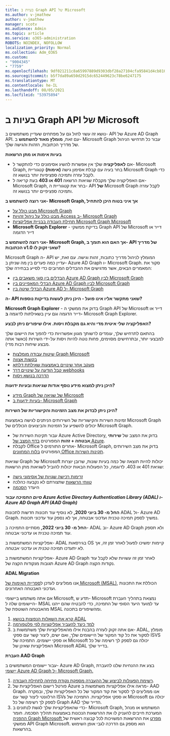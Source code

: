 ```yaml
---
title: בעיות ב Graph API של Microsoft
ms.author: v-jmathew
author: v-jmathew
manager: scotv
ms.audience: Admin
ms.topic: article
ms.service: o365-administration
ROBOTS: NOINDEX, NOFOLLOW
localization_priority: Normal
ms.collection: Adm_O365
ms.custom:
- "9004345"
- "7759"
ms.openlocfilehash: 9df021211c8a65997889d9303dbf28a27104cfa95841d4cb810427c652ba0784
ms.sourcegitcommit: b5f7da89a650d2915dc652449623c78be6247175
ms.translationtype: MT
ms.contentlocale: he-IL
ms.lasthandoff: 08/05/2021
ms.locfileid: "53975894"
---
```

# <a name="microsoft-graph-api-issues"></a>בעיות ב Graph API של Microsoft

נושא זה עשוי לחול גם על מפתחים שעדיין משתמשים ב- API של Azure AD Graph API. עם זאת, **מומלץ מאוד להשתמש** ב- Microsoft Graph עבור כל תרחישי הניהול של מדריך הכתובות, הזהות והגישה שלך.

**בעיות אימות או מתן הרשאות**

- אם **לאפליקציה** שלך אין אפשרות להשיג אסימונים כדי להתקשר ל- Microsoft Graph, בחר בעיה עם קבלת אסימון גישה **(אימות)** קטגוריית Microsoft Graph כדי לקבל עזרה ותמיכה ספציפיות יותר בנושא זה.
- אם האפליקציה שלך מקבלת שגיאות הרשאה **401 או 403** בעת קריאה ל- Microsoft Graph, בחר את קטגוריית ה- API **של** Microsoft Graph לקבל עזרה ותמיכה ספציפיים יותר בנושא זה.

**אני רוצה להשתמש ב- Microsoft Graph, אך איני בטוח היכן להתחיל**

- [מבט כולל על Microsoft Graph](https://docs.microsoft.com/graph/overview)
- [מבט כולל על ניהול זהויות Access ב- Microsoft Graph](https://docs.microsoft.com/graph/azuread-identity-access-management-concept-overview)
- [תחילת העבודה בבניית אפליקציות Microsoft Graph Microsoft](https://docs.microsoft.com/graph/)
- **Microsoft Graph Explorer** - בדיקת ממשקי Graph API של Microsoft דייר או דייר הדגמה

**אני רוצה להשתמש ב- Microsoft Graph, אך האם הוא תומך ב- API של מדריך הכתובות v1.0 שאני זקוק לו?**

Microsoft Graph ה- API המומלץ לניהול מדריך כתובות, זהות וגישה. עם זאת, יש עדיין כמה פערים בין מה שניתן ב- Azure AD Graph ו- Microsoft Graph. סקור את המאמרים הבאים, אשר מדגישים את ההבדלים המרובים כדי לסייע בבחירה שלך:

- [הבדלים בין סוגי משאבים בין Azure AD Graph לבין Microsoft Graph](https://docs.microsoft.com/graph/migrate-azure-ad-graph-resource-differences)
- [הבדלי המאפיינים בין Azure AD Graph לבין Microsoft Graph](https://docs.microsoft.com/graph/migrate-azure-ad-graph-property-differences)
- [הבדלי שיטה בין Azure AD ל- Microsoft Graph](https://docs.microsoft.com/graph/migrate-azure-ad-graph-method-differences)

**ה- API שאני מתקשר אליו אינו פועל - היכן ניתן לעשות בדיקות נוספות?**

**Microsoft Graph Explorer** - בדוק את ממשקי ה Graph API של Microsoft דייר או דייר הדגמה וגם עיין בשאילתות לדוגמה **ב-** Microsoft Graph Explorer.

**האפליקציה שלי איטית מדי והיא גם מקבלת ויסות. אילו שיפורים ניתן לבצע?**

בהתאם לתרחיש שלך, עומדים לרשותך מגוון אפשרויות כדי להפוך את היישום שלך למבצעי יותר, ובתרחישים מסוימים, פחות נוטה להיות ויסות על-ידי השירות (כאשר אתה מבצע שיחות רבות מדי).

- [שיטות עבודה מומלצות Graph Microsoft](https://docs.microsoft.com/graph/best-practices-concept)
- [בקשות אצווה](https://docs.microsoft.com/graph/json-batching)
- [מעקב אחר שינויים באמצעות שאילתת דלתא](https://docs.microsoft.com/graph/delta-query-overview)
- [קבל הודעה על שינויים דרך webhooks](https://docs.microsoft.com/graph/webhooks)
- [הדרכה בנושא ויסות](https://docs.microsoft.com/graph/throttling)

**היכן ניתן למצוא מידע נוסף אודות שגיאות ובעיות ידועות?**

- [מידע Graph של שגיאה של Microsoft](https://docs.microsoft.com/graph/errors)
- [בעיות ידועות ב- Microsoft Graph](https://docs.microsoft.com/graph/known-issues)

**היכן ניתן לבדוק את מצב הזמינות והקישוריות של השירות?**

זמינות השירות והקישוריות של השירותים הניתנים לגישה באמצעות Microsoft Graph יכולים להשפיע על הזמינות והביצועים הכוללים של Microsoft Graph.

- עבור תקינות השירות של Azure Active Directory, בדוק את המצב של **שירותי אבטחה + זהות** המפורטים [בדף המצב של Azure](https://azure.microsoft.com/status/).
- לקבלת Office אחרים התורמים ל- Microsoft Graph, בדוק את מצב השירותים המפורטים [בלוח המחוונים Office תקינות השירות](https://portal.office.com/adminportal/home#/servicehealth).

שגיאות Graph של Microsoft יכולות להיות תוצאה של כמה בעיות שונות, שרובן יוצרות שגיאת 401 או 403. לדוגמה, כל הפעולות הבאות יכולות להוביל לשגיאות מתן הרשאות:

- [זרימות רכישה שגויות של אסימוני גישה](https://docs.microsoft.com/azure/active-directory/develop/active-directory-authentication-scenarios)
- [טווחי הרשאות](https://docs.microsoft.com/azure/active-directory/develop/active-directory-v2-scopes) שתצורתם לא נקבעה כהלכה
- היעדר [הסכמה](https://docs.microsoft.com/azure/active-directory/develop/active-directory-devhowto-multi-tenant-overview#understanding-user-and-admin-consent)

***סיום התמיכה עבור Azure Active Directory Authentication Library (ADAL) ו- Azure AD Graph API (AAD Graph)***

**החל מ- 30 ביוני 2020,** לא נוסיף עוד תכונות חדשות לתכונות ADAL ול- Azure AD Graph. נמשיך לספק תמיכה טכנית ועדכוני אבטחה, אך לא נספק עוד עדכוני תכונות.

**החל מ- 30 ביוני 2022,** מסתיים התמיכה ב- ADAL וב- Azure AD Graph ולא תספק עוד תמיכה טכנית או עדכוני אבטחה.

אפליקציות המשתמשות ב- ADAL בגירסאות OS קיימות ימשיכו לפעול לאחר זמן זה, אך לא יתעדכו תמיכה *טכנית או עדכוני אבטחה.*

אפליקציות המשתמשות ב- Azure AD Graph לאחר זמן זה עשויות שלא לקבל עוד תגובות מנקודות הקצה של Azure AD Graph נקודות הקצה.

**ADAL Migration**

אנו ממליצים לעדכן ל[ספריית האימות של Microsoft ‏(MSAL)](https://docs.microsoft.com/azure/active-directory/develop/v2-overview), הכוללת את התכונות ועדכוני האבטחה האחרונים.

אם אתה משתמש ביישומי Microsoft, תדע ש- Microsoft נמצאת בתהליך העברת היישומים שלה ל- MSAL עד למועד היעד הסופי של התמיכה, כדי להבטיח שהם ייהנו מהאבטחה השוטפת של MSAL ומהשיפורים בתכונה.

1. [קרא את השאלות הנפוצות בנושא ADAL](https://docs.microsoft.com/azure/active-directory/develop/msal-migration#frequently-asked-questions-faq)
2. [למד כיצד להעביר אפליקציות לפי פלטפורמה](https://docs.microsoft.com/azure/active-directory/develop/msal-migration#frequently-asked-questions-faq)
3. אם אתה זקוק לעזרה בהבנת אילו מהאפליקציות שלך משתמשות ב- ADAL, מומלץ לסקור את כל קוד המקור של היישומים שלך, ואם ישים, ליצור קשר עם ספקי ISVS או ספקי יישומים. התמיכה של Microsoft יכולה גם לספק לך רשימה של כל האפליקציות שאינן של Microsoft ADAL בדייר שלך.

**העברת AAD Graph**

עבור יישומים המשתמשים ב- Azure AD Graph, בצע את ההנחיות שלנו להעברת [יישומי Azure AD Graph ל- Microsoft Graph.](https://docs.microsoft.com/graph/migrate-azure-ad-graph-overview)

1. [רשימת הפעולות לביצוע של ההעברה מספקת נקודת פתיחה לתחילת העבודה](https://docs.microsoft.com/graph/migrate-azure-ad-graph-planning-checklist).
2. פורטל רישום האפליקציות של Azure מראה אילו אפליקציות משתמשות ב- AAD Graph. אנו ממליצים לך לסקור את קוד המקור של כל האפליקציות שלך, ובמקרה הרלוונטי ליצור קשר עם ISVs או ספקי אפליקציות. התמיכה של Microsoft יכולה גם לספק לך רשימה של כל Graph AAD הדייר שלך.
3. כדי שהאפליקציות שלך לגשת לנתונים ב- Microsoft Graph, המשתמש או מנהל המערכת חייבים להעניק לו את ההרשאות הנכונות באמצעות תהליך הסכמה. חומר [ההפניה Graph Microsoft מפרט](https://docs.microsoft.com/graph/permissions-reference) את ההרשאות המשויכות לכל קבוצה ראשית של ממשקי API Graph Microsoft. הוא מספק גם הדרכה לגבי אופן השימוש בהרשאות.
